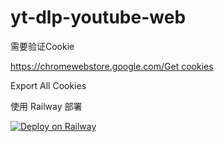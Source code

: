 # yt-dlp-youtube-web

需要验证Cookie

[https://chromewebstore.google.com/Get cookies](https://chromewebstore.google.com/detail/get-cookiestxt-locally/cclelndahbckbenkjhflpdbgdldlbecc)

Export All Cookies

使用 Railway 部署

[![Deploy on Railway](https://railway.app/button.svg)](https://railway.com?referralCode=iqfVhM)


